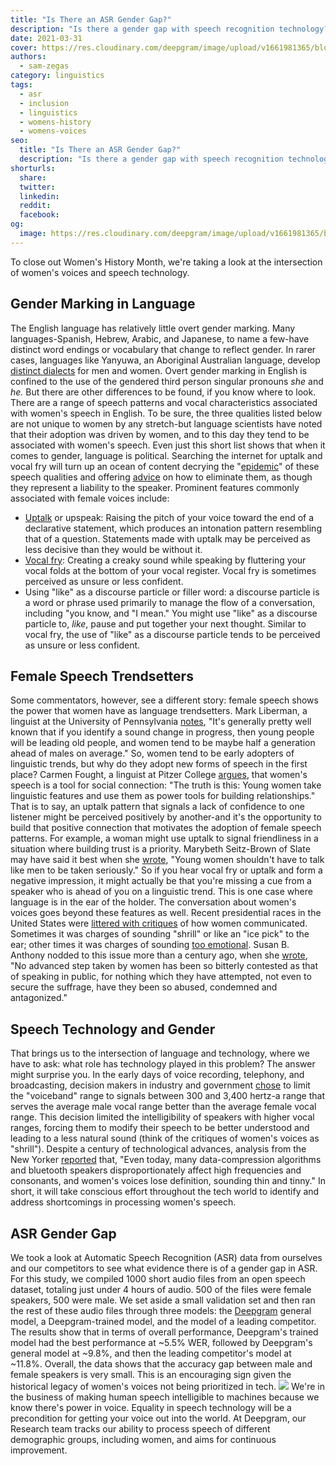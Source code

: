 ```yaml
---
title: "Is There an ASR Gender Gap?"
description: "Is there a gender gap with speech recognition technology? Is there differences with automatic speech recognition between genders? Here is what we see."
date: 2021-03-31
cover: https://res.cloudinary.com/deepgram/image/upload/v1661981365/blog/is-there-an-asr-gender-gap/is-there-asr-gender-gap%402x.jpg
authors:
  - sam-zegas
category: linguistics
tags:
  - asr
  - inclusion
  - linguistics
  - womens-history
  - womens-voices
seo:
  title: "Is There an ASR Gender Gap?"
  description: "Is there a gender gap with speech recognition technology? Is there differences with automatic speech recognition between genders? Here is what we see."
shorturls:
  share: 
  twitter: 
  linkedin: 
  reddit: 
  facebook: 
og:
  image: https://res.cloudinary.com/deepgram/image/upload/v1661981365/blog/is-there-an-asr-gender-gap/is-there-asr-gender-gap%402x.jpg
---
```


To close out Women's History Month, we're taking a look at the intersection of women's voices and speech technology.

## Gender Marking in Language

The English language has relatively little overt gender marking. Many languages-Spanish, Hebrew, Arabic, and Japanese, to name a few-have distinct word endings or vocabulary that change to reflect gender. In rarer cases, languages like Yanyuwa, an Aboriginal Australian language, develop [distinct dialects](http://www.bbc.com/travel/story/20180429-australias-ancient-language-shaped-by-sharks) for men and women. Overt gender marking in English is confined to the use of the gendered third person singular pronouns _she_ and _he._ But there are other differences to be found, if you know where to look. There are a range of speech patterns and vocal characteristics associated with women's speech in English. To be sure, the three qualities listed below are not unique to women by any stretch-but language scientists have noted that their adoption was driven by women, and to this day they tend to be associated with women's speech. Even just this short list shows that when it comes to gender, language is political. Searching the internet for uptalk and vocal fry will turn up an ocean of content decrying the "[epidemic](https://www.psychologytoday.com/us/blog/caveman-logic/201010/the-uptalk-epidemic)" of these speech qualities and offering [advice](https://www.youtube.com/watch?v=HEfMwri22SM) on how to eliminate them, as though they represent a liability to the speaker. Prominent features commonly associated with female voices include: 

*   [Uptalk](https://www.bbc.com/news/magazine-28708526) or upspeak: Raising the pitch of your voice toward the end of a declarative statement, which produces an intonation pattern resembling that of a question. Statements made with uptalk may be perceived as less decisive than they would be without it.
*   [Vocal fry](https://www.youtube.com/watch?v=4L7-9N1xQZA): Creating a creaky sound while speaking by fluttering your vocal folds at the bottom of your vocal register. Vocal fry is sometimes perceived as unsure or less confident.
*   Using "like" as a discourse particle or filler word: a discourse particle is a word or phrase used primarily to manage the flow of a conversation, including "you know, and "I mean." You might use "like" as a discourse particle to, _like_, pause and put together your next thought. Similar to vocal fry, the use of "like" as a discourse particle tends to be perceived as unsure or less confident.

## Female Speech Trendsetters

Some commentators, however, see a different story: female speech shows the power that women have as language trendsetters. Mark Liberman, a linguist at the University of Pennsylvania [notes](https://www.npr.org/2015/07/23/425608745/from-upspeak-to-vocal-fry-are-we-policing-young-womens-voices), "It's generally pretty well known that if you identify a sound change in progress, then young people will be leading old people, and women tend to be maybe half a generation ahead of males on average." So, women tend to be early adopters of linguistic trends, but why do they adopt new forms of speech in the first place? Carmen Fought, a linguist at Pitzer College [argues](https://www.npr.org/2015/07/23/425608745/from-upspeak-to-vocal-fry-are-we-policing-young-womens-voices), that women's speech is a tool for social connection: "The truth is this: Young women take linguistic features and use them as power tools for building relationships." That is to say, an uptalk pattern that signals a lack of confidence to one listener might be perceived positively by another-and it's the opportunity to build that positive connection that motivates the adoption of female speech patterns. For example, a woman might use uptalk to signal friendliness in a situation where building trust is a priority. Marybeth Seitz-Brown of Slate may have said it best when she [wrote](https://slate.com/human-interest/2014/12/uptalk-is-ok-young-women-shouldn-t-have-to-talk-like-men-to-be-taken-seriously.html), "Young women shouldn't have to talk like men to be taken seriously." So if you hear vocal fry or uptalk and form a negative impression, it might actually be that you're missing a cue from a speaker who is ahead of you on a linguistic trend. This is one case where language is in the ear of the holder.  The conversation about women's voices goes beyond these features as well. Recent presidential races in the United States were [littered with critiques](https://www.washingtonpost.com/outlook/2019/09/11/that-grating-noise-its-people-criticizing-female-voices-debate-stage/) of how women communicated. Sometimes it was charges of sounding "shrill" or like an "ice pick" to the ear; other times it was charges of sounding [too emotional](https://www.usnews.com/news/politics/articles/2019-04-16/women-candidates-still-tagged-as-too-emotional-to-hold-office). Susan B. Anthony nodded to this issue more than a century ago, when she [wrote](https://www.google.com/books/edition/Failure_Is_Impossible/2po16sEMd7AC?hl=en), "No advanced step taken by women has been so bitterly contested as that of speaking in public, for nothing which they have attempted, not even to secure the suffrage, have they been so abused, condemned and antagonized." 

## Speech Technology and Gender

That brings us to the intersection of language and technology, where we have to ask: what role has technology played in this problem? The answer might surprise you. In the early days of voice recording, telephony, and broadcasting, decision makers in industry and government [chose](https://www.newyorker.com/culture/cultural-comment/a-century-of-shrill-how-bias-in-technology-has-hurt-womens-voices) to limit the "voiceband" range to signals between 300 and 3,400 hertz-a range that serves the average male vocal range better than the average female vocal range. This decision limited the intelligibility of speakers with higher vocal ranges, forcing them to modify their speech to be better understood and leading to a less natural sound (think of the critiques of women's voices as "shrill"). Despite a century of technological advances, analysis from the New Yorker [reported](https://www.newyorker.com/culture/cultural-comment/a-century-of-shrill-how-bias-in-technology-has-hurt-womens-voices) that, "Even today, many data-compression algorithms and bluetooth speakers disproportionately affect high frequencies and consonants, and women's voices lose definition, sounding thin and tinny." In short, it will take conscious effort throughout the tech world to identify and address shortcomings in processing women's speech.

## ASR Gender Gap

We took a look at Automatic Speech Recognition (ASR) data from ourselves and our competitors to see what evidence there is of a gender gap in ASR. For this study, we compiled 1000 short audio files from an open speech dataset, totaling just under 4 hours of audio. 500 of the files were female speakers, 500 were male. We set aside a small validation set and then ran the rest of these audio files through three models: the [Deepgram](https://deepgram.com/) general model, a Deepgram-trained model, and the model of a leading competitor. The results show that in terms of overall performance, Deepgram's trained model had the best performance at ~5.5% WER, followed by Deepgram's general model at ~9.8%, and then the leading competitor's model at ~11.8%. Overall, the data shows that the accuracy gap between male and female speakers is very small. This is an encouraging sign given the historical legacy of women's voices not being prioritized in tech. ![](https://res.cloudinary.com/deepgram/image/upload/v1661976839/blog/is-there-an-asr-gender-gap/Screen-Shot-2021-03-30-at-11.21.49-AM.png) We're in the business of making human speech intelligible to machines because we know there's power in voice. Equality in speech technology will be a precondition for getting your voice out into the world. At Deepgram, our Research team tracks our ability to process speech of different demographic groups, including women, and aims for continuous improvement. 
